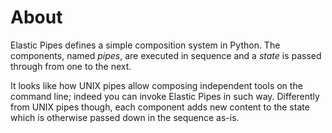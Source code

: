 # About

Elastic Pipes defines a simple composition system in Python. The
components, named _pipes_, are executed in sequence and a _state_ is
passed through from one to the next.

It looks like how UNIX pipes allow composing independent tools on the
command line; indeed you can invoke Elastic Pipes in such way. Differently
from UNIX pipes though, each component adds new content to the state which
is otherwise passed down in the sequence as-is.
